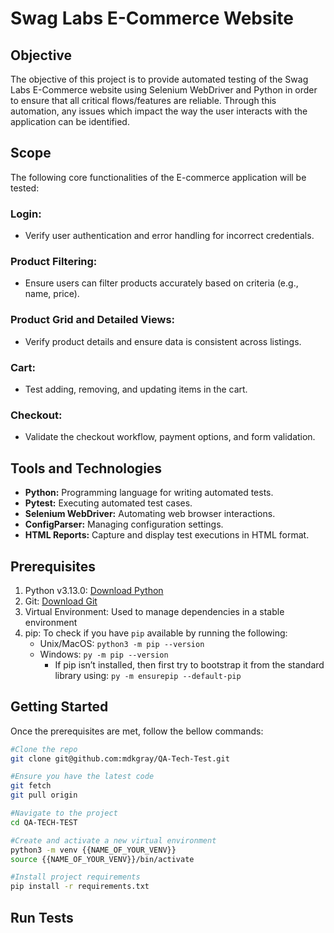 # Swag Labs E-Commerce Website


## Objective

The objective of this project is to provide automated testing of the Swag Labs E-Commerce website using Selenium WebDriver and Python in order to ensure that all critical flows/features are reliable. Through this automation, any issues which impact the way the user interacts with the application can be identified.  

## Scope
The following core functionalities of the E-commerce application will be tested:

### Login: 
- Verify user authentication and error handling for incorrect credentials.
### Product Filtering: 
- Ensure users can filter products accurately based on criteria (e.g., name, price).
### Product Grid and Detailed Views:
- Verify product details and ensure data is consistent across listings.
### Cart:
- Test adding, removing, and updating items in the cart.
### Checkout: 
- Validate the checkout workflow, payment options, and form validation.

## Tools and Technologies
+ **Python:** Programming language for writing automated tests.
+ **Pytest:** Executing automated test cases.
+ **Selenium WebDriver:** Automating web browser interactions.
+ **ConfigParser:** Managing configuration settings.
+ **HTML Reports:** Capture and display test executions in HTML format.

## Prerequisites
1. Python v3.13.0: [Download Python](https://www.python.org/downloads/)
2. Git: [Download Git](https://git-scm.com/downloads)
3. Virtual Environment: Used to manage dependencies in a stable environment
4. pip: To check if you have `pip` available by running the following:
    - Unix/MacOS: `python3 -m pip --version`
    - Windows: `py -m pip --version`
        - If pip isn’t installed, then first try to bootstrap it from the standard library using: `py -m ensurepip --default-pip`

## Getting Started
Once the prerequisites are met, follow the bellow commands:

```bash 
#Clone the repo
git clone git@github.com:mdkgray/QA-Tech-Test.git

#Ensure you have the latest code
git fetch
git pull origin

#Navigate to the project 
cd QA-TECH-TEST

#Create and activate a new virtual environment 
python3 -m venv {{NAME_OF_YOUR_VENV}}
source {{NAME_OF_YOUR_VENV}}/bin/activate 

#Install project requirements
pip install -r requirements.txt
```

## Run Tests

<!-- TODO: Add scripts to run tests -->